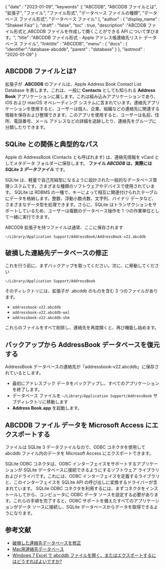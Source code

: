 {
  "date" : "2023-01-09",
  "keywords" :[ "ABCDDB", "ABCDDB ファイルとは", "拡張子", "ファイル", "ファイル形式", "データベース ファイルの種類", "データベース ファイル形式", "データベース ファイル" ],
  "author" : {
    "display_name" : "Shakeel Faiz"
},
  "draft" : "false",
  "toc" : true,
  "description" :"ABCDDB ファイル形式と,ABCDDB ファイルを作成して開くことができる API について学びます。",
  "title" :"ABCDDB ファイル形式 - Apple アドレス帳連絡先リスト データベース ファイル",
  "linktitle" : "ABCDDB",
  "menu" : {
    "docs" : {
      "identifier":"database-abcddb",
      "parent" : "database"
}
},
  "lastmod" : "2020-01-09"
}

## ABCDDB ファイルとは?

拡張子が **.ABCDDB** のファイルは、Apple Address Book Contact List Database を表します。これは、一般に **Contacts** としても知られる **Address Book** アプリケーションに属します。これは組み込みアプリケーションであり、iOS および macOS オペレーティング システムに含まれています。連絡先アプリケーションを使用すると、ユーザーは個人、企業、組織などの連絡先に関連する情報を保存および整理できます。このアプリを使用すると、ユーザーは名前、住所、電話番号、メール アドレスなどの詳細を追跡したり、連絡先をグループに分類したりできます。

## SQLite との関係と典型的なパス

Apple の AddressBook (Contacts とも呼ばれます) は、連絡先情報を vCard としてメタデータ フォルダーに保存します。 **ファイル _ABCDDB_ は、実際には _SQLite 3 データファイル_** です。

SQLite は、軽量で自己完結型になるように設計された一般的なデータベース管理システムです。さまざまな種類のソフトウェアやデバイスで使用されています。 SQLite は RDBMS の一種で、キーによって相互に関連付けられたテーブルにデータを格納します。整数、浮動小数点数、文字列、バイナリ データなど、さまざまなデータ型を処理できます。さらに、SQLite はトランザクションをサポートしているため、ユーザーは複数のデータベース操作を 1 つの作業単位として一緒に実行できます。

ABCDDB 拡張子を持つファイルは通常、ここに保存されます

`~/Library/Application Support/AddressBook/AddressBook-v22.abcddb`

## 破損した連絡先データベースの修正

これを行う前に、まずバックアップを取ってください。次に、に移動してください

`~/Library/Application Support/AddressBook`

そのディレクトリには、拡張子が .abcddb のものを含む 3 つのファイルがあります。

- `addressbook-v22.abcddb`
- `addressbook-v22.abcddb-wal`
- `addressbook-v22.abcddb-shm`

これらのファイルをすべて削除し、連絡先を再度開くと、再び機能し始めます。

## バックアップから AddressBook データベースを復元する

AddressBook データベースの連絡先が「addressbook-v22.abcddb」に保存されているとします。

- 最初にアドレスブック データをバックアップし、すべてのアプリケーションを終了します。
- データベース ファイルを `~/Library/Application Support/AddressBook` サブディレクトリに移動します
- **Address Book.app** を起動します。

## ABCDDB ファイル データを Microsoft Access にエクスポートする

ファイルは SQLite 3 データファイルなので、ODBC コネクタを使用して abcddb ファイル内のデータを Microsoft Access にエクスポートできます。

SQLite ODBC コネクタは、ODBC インターフェイスをサポートするアプリケーションが SQLite データベースに接続できるようにするソフトウェア ライブラリおよびドライバです。これには、ODBC インターフェイスを定義するライブラリと、このインターフェイスを SQLite API の呼び出しに変換するドライバーが含まれています。 SQLite ODBC コネクタを利用するには、まずコネクタをインストールしてから、コンピュータに ODBC データ ソースを設定する必要があります。これらの手順を完了すると、ODBC サポートを備えたすべてのアプリケーションがデータ ソースに接続し、SQLite データベースからデータを取得できるようになります。

## 参考文献
* [破損した連絡先データベースを修正](https://discussions.apple.com/docs/DOC-10581)
* [Mac用連絡先データベース](https://nitroreward.weebly.com/blog/contact-database-for-mac)
* [Windows 7 Excel で abcddb ファイルを開く、またはエクスポートするにはどうすればよいですか?](https://apple.stackexchange.com/questions/52888/how-can-i-open-or-export-a-abcddb-file-in-windows-7-excel)


